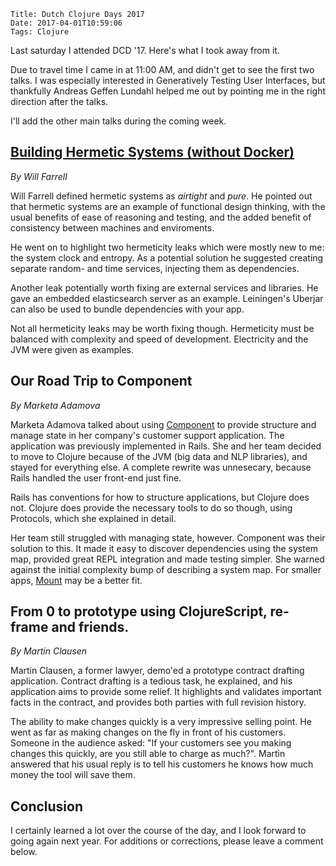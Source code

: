    Title: Dutch Clojure Days 2017
    Date: 2017-04-01T10:59:06
    Tags: Clojure

Last saturday I attended DCD '17.
Here's what I took away from it.

<!-- more -->

Due to travel time I came in at 11:00 AM, and didn't get to see the first two talks. I was especially interested in Generatively Testing User Interfaces, but thankfully Andreas Geffen Lundahl helped me out by pointing me in the right direction after the talks.

I'll add the other main talks during the coming week.

## [Building Hermetic Systems (without Docker)](https://www.slideshare.net/WilliamFarrell7/building-hermetic-systems-without-docker)
_By Will Farrell_

Will Farrell defined hermetic systems as _airtight_ and _pure_.
He pointed out that hermetic systems are an example of functional design thinking, with the usual benefits of ease of reasoning and testing, and the added benefit of consistency between machines and enviroments.

He went on to highlight two hermeticity leaks which were mostly new to me: the system clock and entropy.
As a potential solution he suggested creating separate random- and time services, injecting them as dependencies.

Another leak potentially worth fixing are external services and libraries. He gave an embedded elasticsearch server as an example.
Leiningen's Uberjar can also be used to bundle dependencies with your app.  

Not all hermeticity leaks may be worth fixing though.
Hermeticity must be balanced with complexity and speed of development.
Electricity and the JVM were given as examples.



## Our Road Trip to Component
_By Marketa Adamova_

Marketa Adamova talked about using [Component](https://github.com/stuartsierra/component) to provide structure and manage state in her company's customer support application.
The application was previously implemented in Rails.
She and her team decided to move to Clojure because of the JVM (big data and NLP libraries), and stayed for everything else.
A complete rewrite was unnesecary, because Rails handled the user front-end just fine.

Rails has conventions for how to structure applications, but Clojure does not.
Clojure does provide the necessary tools to do so though, using Protocols, which she explained in detail.

Her team still struggled with managing state, however.
Component was their solution to this. It made it easy to discover dependencies using the system map, provided great REPL integration and made testing simpler.
She warned against the initial complexity bump of describing a system map.
For smaller apps, [Mount](https://github.com/tolitius/mount) may be a better fit.

<!--
## Using Onyx in anger
_By Simon Belak_

- Data is code/code is data
    - Hammock
- Fast feedback and gradual learning curve by supporting local running -->

## From 0 to prototype using ClojureScript, re-frame and friends.
_By Martin Clausen_

Martin Clausen, a former lawyer, demo'ed a prototype contract drafting application. Contract drafting is a tedious task, he explained, and his application aims to provide some relief. It highlights and validates important facts in the contract, and provides both parties with full revision history.

The ability to make changes quickly is a very impressive selling point.
He went as far as making changes on the fly in front of his customers.
Someone in the audience asked: "If your customers see you making changes this quickly, are you still able to charge as much?".
Martin answered that his usual reply is to tell his customers he knows how much money the tool will save them.


## Conclusion

I certainly learned a lot over the course of the day, and I look forward to going again next year. For additions or corrections, please leave a comment below.
